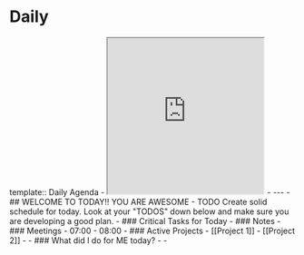 # Daily
template:: Daily Agenda
	- <iframe src="https://indify.co/widgets/live/quotes/l2NrY3j6Da1wFFEXeu8l" style="height:275px;width:275px" title="Iframe Example"></iframe>
	- ---
	- ## WELCOME TO TODAY!!  YOU ARE AWESOME
	- TODO Create solid schedule for today.  Look at your "TODOS" down below and make sure you are developing a good plan.
	- ###  Critical Tasks for Today
	- ### Notes
	- ### Meetings
		- 07:00
		- 08:00
	- ### Active Projects
		- [[Project 1]]
		- [[Project 2]]
		-
	- ### What did I do for ME today?
		-
		-